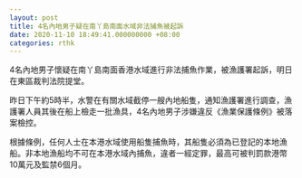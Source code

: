 ```yaml
---
layout: post
title: 4名內地男子疑在南丫島南面水域非法捕魚被起訴
date: 2020-11-10 18:49:41.000000000 +08:00
categories: rthk
---
```


4名內地男子懷疑在南丫島南面香港水域進行非法捕魚作業，被漁護署起訴，明日在東區裁判法院提堂。
 
昨日下午約5時半，水警在有關水域截停一艘內地船隻，通知漁護署進行調查，漁護署人員其後在船上檢走一批漁具，4名內地男子涉嫌違反《漁業保護條例》被落案檢控。
 
根據條例，任何人士在本港水域使用船隻捕魚時，其船隻必須為已登記的本地漁船。非本地漁船均不可在本港水域內捕魚，違者一經定罪，最高可被判罰款港幣10萬元及監禁6個月。
